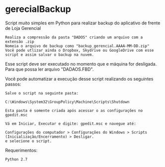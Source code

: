 gerecialBackup
==============

Script muito simples em Python para realizar backup do aplicativo de frente de Loja Gerencial

	Realiza a compressão da pasta "DADOS" criando um arquivo com a extensão .zip
	Nomeia o arquivo de backup como "backup_gerencial.AAAA-MM-DD.zip"
	Você pode utlizar ainda o Dropbox, Skydrive ou GoogleDrive com esse script e assim salvar o backup na nuvem.  

Esse script deve ser executado no momento que e máquina for desligada. Para que possa ler arquivo "DADAOS.FBD".

Você pode automatizar a execução desse script realizando os seguintes passos:

	Salve o script na seguinte pasta:

	C:\Windows\System32\GroupPolicy\Machine\Scripts\Shutdown

	Esta pasta é somente criada após acessar o as configurações no gpedit.msc

	Vá em Iniciar, Executar e digite: gpedit.msc e navegue até:

	Configurações do computador > Configurações do Windows > Scripts (Inicialização/Encerramento) > Desligar. 
	e selecione o script.

Requerimentos:

	Python 2.7
